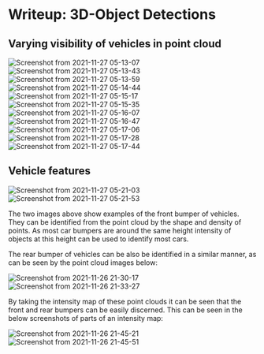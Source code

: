# Writeup: 3D-Object Detections


## Varying visibility of vehicles in point cloud 
![Screenshot from 2021-11-27 05-13-07](https://user-images.githubusercontent.com/38019946/143521575-b407ed64-25da-44fb-a312-2a19257bd18b.png)
![Screenshot from 2021-11-27 05-13-43](https://user-images.githubusercontent.com/38019946/143521582-2e50f4dd-2a98-45f0-918d-027c0710814b.png)
![Screenshot from 2021-11-27 05-13-59](https://user-images.githubusercontent.com/38019946/143521587-9b269972-af09-46d3-b077-e7479df0bfd9.png)
![Screenshot from 2021-11-27 05-14-44](https://user-images.githubusercontent.com/38019946/143521591-e15b5574-bf84-4fcb-8261-ff0328a2eebc.png)
![Screenshot from 2021-11-27 05-15-17](https://user-images.githubusercontent.com/38019946/143521592-9b1bafd2-d02a-4f88-84f5-ba5d6e3618af.png)
![Screenshot from 2021-11-27 05-15-35](https://user-images.githubusercontent.com/38019946/143521594-88bba32d-e1f7-4d58-9ad9-a381cacc497f.png)
![Screenshot from 2021-11-27 05-16-07](https://user-images.githubusercontent.com/38019946/143521598-f4d2776d-c976-44bd-a7fe-a4f9015b20be.png)
![Screenshot from 2021-11-27 05-16-47](https://user-images.githubusercontent.com/38019946/143521601-319cfcef-5542-43d7-91b0-1fa818f7ebd7.png)
![Screenshot from 2021-11-27 05-17-06](https://user-images.githubusercontent.com/38019946/143521604-2556a47e-bcfd-4779-b2fa-df80552b21ba.png)
![Screenshot from 2021-11-27 05-17-28](https://user-images.githubusercontent.com/38019946/143521609-ebd70743-32c2-460c-b8cd-28b4eccb74e9.png)
![Screenshot from 2021-11-27 05-17-44](https://user-images.githubusercontent.com/38019946/143521613-ac6974c8-dd15-40de-9584-21bb0f7d0cf0.png)


## Vehicle features

![Screenshot from 2021-11-27 05-21-03](https://user-images.githubusercontent.com/38019946/143521835-5cdf5b59-c3b1-41ff-836b-c452413f665f.png)
![Screenshot from 2021-11-27 05-21-53](https://user-images.githubusercontent.com/38019946/143521906-e700a278-920f-4e57-a39a-0cbd2b0ba76d.png)

The two images above show examples of the front bumper of vehicles. They can be identified from the point cloud by the shape and density of points. As most car bumpers are around the same height intensity of objects at this height can be used to identify most cars. 

The rear bumper of vehicles can be also be identified in a similar manner, as can be seen by the point cloud images below:

![Screenshot from 2021-11-26 21-30-17](https://user-images.githubusercontent.com/38019946/143551040-34a05ce9-0c32-4460-abc3-908c82b3f03b.png)
![Screenshot from 2021-11-26 21-33-27](https://user-images.githubusercontent.com/38019946/143551054-29e76538-dc99-4541-9691-ec4d24a796cb.png)

By taking the intensity map of these point clouds it can be seen that the front and rear bumpers can be easily discerned. This can be seen in the below screenshots of parts of an intensity map:

![Screenshot from 2021-11-26 21-45-21](https://user-images.githubusercontent.com/38019946/143553031-811067cf-2611-4811-937f-cfc07e9dc85a.png)
![Screenshot from 2021-11-26 21-45-51](https://user-images.githubusercontent.com/38019946/143553033-dce98574-e528-450d-93a4-5861bc505e75.png)










